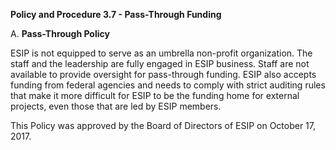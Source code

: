 **Policy and Procedure 3.7 - Pass-Through Funding**

A.  **Pass-Through Policy**

ESIP is not equipped to serve as an umbrella non-profit
        organization. The staff and the leadership are fully engaged in
        ESIP business. Staff are not available to provide oversight for
        pass-through funding. ESIP also accepts funding from federal
        agencies and needs to comply with strict auditing rules that
        make it more difficult for ESIP to be the funding home for
        external projects, even those that are led by ESIP members.

This Policy was approved by the Board of Directors of ESIP on October
17, 2017.
